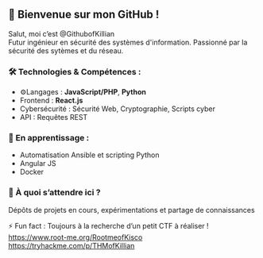 ## 🚀 Bienvenue sur mon GitHub !

Salut, moi c’est @GithubofKillian  
Futur ingénieur en sécurité des systèmes d'information.
Passionné par la sécurité des sytèmes et du réseau. 

### 🛠️ Technologies & Compétences :
- ⚙Langages : **JavaScript/PHP**, **Python**
- Frontend : **React.js**  
- Cybersécurité : Sécurité Web, Cryptographie, Scripts cyber
- API : Requêtes REST  

### 🌱 En apprentissage :
- Automatisation Ansible et scripting Python
- Angular JS
- Docker

### 🎯 À quoi s’attendre ici ?
Dépôts de projets en cours, expérimentations et partage de connaissances  

⚡ Fun fact : Toujours à la recherche d’un petit CTF à réaliser !
https://www.root-me.org/RootmeofKisco
https://tryhackme.com/p/THMofKillian
